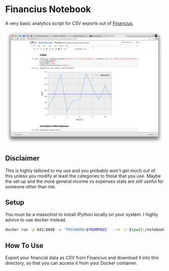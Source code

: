 # Financius Notebook

A very basic analytics script for CSV exports out of
[Financius](https://play.google.com/store/apps/details?id=com.code44.finance).

![](screenshot.png)

## Disclaimer

This is highly tailored to my use and you probably won't get much out of this
unless you modify at least the categories to those that you use. Maybe the set
up and the more general income vs expenses stats are still useful for someone
other than me.

## Setup

You must be a masochist to install iPython locally on your system. I highly
advice to use docker instead.

```bash
docker run -p 443:8888 -e "PASSWORD=$YOURPASS" --rm -v $(pwd):/notebooks ipython/scipyserver
```

## How To Use

Export your financial data as CSV from Financius and download it into this
directory, so that you can access it from your Docker container.
